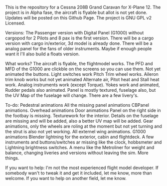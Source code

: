 This is the repository for a Cessna 208B Grand Caravan for X-Plane 12.
The project is in Alpha fase, the aircraft is flyable but allot is not yet done. Updates will be posted on this Github Page. 
The project is GNU GPL v2 Licensed. 

Versions:
The Passenger version with Digital Panel (G1000) without cargopod for 2 Pilots and 8 pax is the first version.
There will be a cargo version with cargo in/exterior, 3d model is already done.
There will be a analog panel for the fans of older instruments.
Maybe if enough people want it I'll also build a floats version.

What works?
The aircraft is flyable, the flightmodel works.
The PFD and MFD of the G1000 are clickble on the screens so you can use them. Not yet animated the buttons.
Light switches work
Pitch Trim wheel works.
Aileron trim knob works but not yet animated
Alternate air, Pitot heat and Stall heat work.
Analog instruments work (except Torque).
Yokes work and animated, Rudder pedals also animated.
Panel is mostly textured, fuselage also, but the UV Map of the fuselage will change.
There are a few livery's.

To-do:
Pedestral animations
All the missing panel animations
CBPanel animations.
Overhead animations
Door animations
Panel on the right side in the footbay is missing.
Texturework for the interior. 
Details on the fuselage are missing and will be added, also a better UV map will be added.
Gear animations, only the wheels are roling at the moment but not yet turning and the strut is also not yet working.
All externel wing animations.
G1000 animations
Blender lightning for the exterior, cabin and flightdeck.
A few instruments and buttons/switches ar missing like the clock, hobbsmeter and Lightning brightness switches.
A menu like the Metroliner for weight and balance, changing liveries and versions without leaving the sim.
More things.

If you want to help:
I'm not the most experienced flight model developer. If somebody wan't to tweak it and get it included, let me know, more than welcome.
If you want to help on another field, let me know. 
